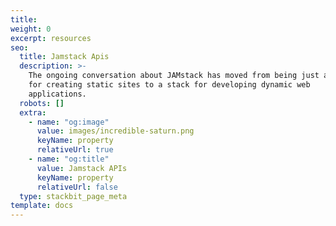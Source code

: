 ```yaml
---
title:
weight: 0
excerpt: resources
seo:
  title: Jamstack Apis
  description: >-
    The ongoing conversation about JAMstack has moved from being just a stack
    for creating static sites to a stack for developing dynamic web
    applications.
  robots: []
  extra:
    - name: "og:image"
      value: images/incredible-saturn.png
      keyName: property
      relativeUrl: true
    - name: "og:title"
      value: Jamstack APIs
      keyName: property
      relativeUrl: false
  type: stackbit_page_meta
template: docs
---
```

